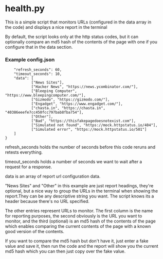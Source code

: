 # health.py

This is a simple script that monitors URLs (configured in the data array in the code) and displays a nice report in the terminal

By default, the script looks only at the http status codes, but it can optionally compare an md5 hash of the contents of the page with one if you configure that in the data section. 

### Example config.json

```{
	"refresh_seconds": 60,
	"timeout_seconds": 10,
	"data": [
    		["News Sites"],
    		["Hacker News", "https://news.ycombinator.com/"],
    		["Bleeping Computer", "https://www.bleepingcomputer.com/"],
    		["Gizmodo", "https://gizmodo.com/"],
    		["Engadget", "https://www.engadget.com/"],
    		["chasta.in", "https://chasta.in", "40386eeefe7cc450fcc797bab8fba754"],
	    	["Other"],
		    ["Bad", "https://thisfakepagedoesnotexist.com"],
    		["Simulated not found", "https://mock.httpstatus.io/404"],
	    	["Simulated error", "https://mock.httpstatus.io/501"]
	]
}
```
refresh_seconds holds the number of seconds before this code reruns and retests everything.

timeout_seconds holds a number of seconds we want to wait after a request for a response.

data is an array of report url configuration data.

"News Sites" and "Other" in this example are just report headings, they're optional, but a nice way to group the URLs in the terminal when showing the report.They can be any descriptive string you want. The script knows its a header because there's no URL specified.

The other entries represent URLs to monitor. The first column is the name for reporting purposes, the second obviously is the URL you want to monitor, and the third (optional) is an md5 hash of the contents of the page which enables comparing the current contents of the page with a known good version of the contents.

If you want to compare the md5 hash but don't have it, just enter a fake value and save it, then run the code and the report will show you the current md5 hash which you can then just copy over the fake value.

